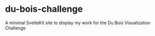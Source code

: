 # du-bois-challenge
A minimal SvelteKit site to display my work for the Du Bois Visualization Challenge
